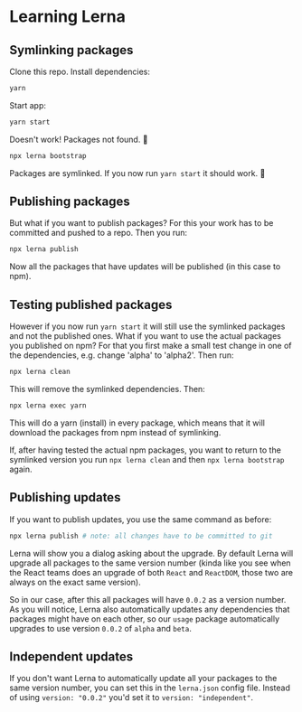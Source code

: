 # Learning Lerna

## Symlinking packages

Clone this repo. Install dependencies:

```sh
yarn
```

Start app:

```sh
yarn start
```

Doesn't work! Packages not found. 💩

```sh
npx lerna bootstrap
```

Packages are symlinked. If you now run `yarn start` it should work. 🎉

## Publishing packages

But what if you want to publish packages? For this your work has to be committed and pushed to a repo. Then you run:

```sh
npx lerna publish
```

Now all the packages that have updates will be published (in this case to npm).

## Testing published packages

However if you now run `yarn start` it will still use the symlinked packages and not the published ones. What if you want to use the actual packages you published on npm? For that you first make a small test change in one of the dependencies, e.g. change 'alpha' to 'alpha2'. Then run:

```sh
npx lerna clean
```

This will remove the symlinked dependencies. Then:

```sh
npx lerna exec yarn
```

This will do a yarn (install) in every package, which means that it will download the packages from npm instead of symlinking.

If, after having tested the actual npm packages, you want to return to the symlinked version you run `npx lerna clean` and then `npx lerna bootstrap` again.

## Publishing updates

If you want to publish updates, you use the same command as before:

```sh
npx lerna publish # note: all changes have to be committed to git
```

Lerna will show you a dialog asking about the upgrade. By default Lerna will upgrade all packages to the same version number (kinda like you see when the React teams does an upgrade of both `React` and `ReactDOM`, those two are always on the exact same version).

So in our case, after this all packages will have `0.0.2` as a version number. As you will notice, Lerna also automatically updates any dependencies that packages might have on each other, so our `usage` package automatically upgrades to use version `0.0.2` of `alpha` and `beta`.

## Independent updates

If you don't want Lerna to automatically update all your packages to the same version number, you can set this in the `lerna.json` config file. Instead of using `version: "0.0.2"` you'd set it to `version: "independent"`.
